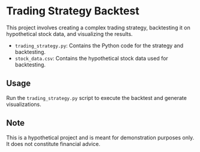 
# Trading Strategy Backtest

This project involves creating a complex trading strategy, backtesting it on hypothetical stock data, and visualizing the results.

- `trading_strategy.py`: Contains the Python code for the strategy and backtesting.
- `stock_data.csv`: Contains the hypothetical stock data used for backtesting.

## Usage

Run the `trading_strategy.py` script to execute the backtest and generate visualizations.

## Note

This is a hypothetical project and is meant for demonstration purposes only. It does not constitute financial advice.
